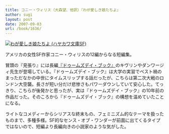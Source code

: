 ```yaml
---
title: コニー・ウィリス（大森望、他訳）『わが愛しき娘たちよ』
author: sugi
layout: post
date: 2007-09-03
url: /book/1636/
---
```

<a href="http://www.amazon.co.jp/exec/obidos/ASIN/415010977X/chezsugi-22/ref=nosim/" name="amazletlink" target="_blank"><img src="http://i1.wp.com/images-jp.amazon.com/images/G/09/icons/books/comingsoon_books.gif?w=660" alt="わが愛しき娘たちよ (ハヤカワ文庫SF)" class="alignleft" alt="no image" data-recalc-dims="1" /></a>

アメリカの女性SF作家コニー・ウィリスの12編からなる短編集。

冒頭の『見張り』には長編[『ドゥームズデイ・ブック』][1]のキヴリンやダンワージィ先生が登場している。『ドゥームズデイ・ブック』は大学の実習でペスト禍のまっただなかの中世にタイムスリップする話だったが、こちらは第二次大戦のロンドン大空襲。長さが短い分だけ悲惨さもパワーダウンしていて安心した。てっきり、こちらが後発かと思ったが、実は『ドゥームズデイ・ブック』の10年前の作品だった。そのころから『ドゥームズデイ・ブック』の構想を温めていたことになる。

ライトなコメディーからシリアスな終末もの、フェミニズム的なテーマを扱ったものまで、多種多様。SF的なセンス・オブ・ワンダーが前面に出てくるタイプではないので、短編より長編向きの小説家のような気がした。


 [1]: /book/20070306.html

